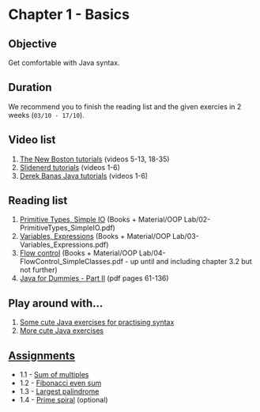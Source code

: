 # Chapter 1 - Basics

## Objective
Get comfortable with Java syntax.

## Duration
We recommend you to finish the reading list and the given exercies in 2 weeks (`03/10 - 17/10`).

## Video list
1. [The New Boston tutorials](https://www.youtube.com/watch?v=gtQJXzi3Yns&index=5&list=PLFE2CE09D83EE3E28) (videos 5-13, 18-35)
2. [Slidenerd tutorials](https://www.youtube.com/watch?v=SSmB_HA0edc&list=PLonJJ3BVjZW6_q8gh7XoLUIhRIyBcYJLP&index=1) (videos 1-6)
3. [Derek Banas Java tutorials](https://www.youtube.com/playlist?list=PLE7E8B7F4856C9B19) (videos 1-6)

## Reading list
1. [Primitive Types, Simple IO](https://github.com/OOPCLASS2016/30425/blob/master/Resources/Books%20%2B%20Material/OOP%20Lab/02-PrimitiveTypes_SimpleIO.pdf) (Books + Material/OOP Lab/02-PrimitiveTypes_SimpleIO.pdf)
2. [Variables, Expressions](https://github.com/OOPCLASS2016/30425/blob/master/Resources/Books%20%2B%20Material/OOP%20Lab/03-Variables_Expressions.pdf) (Books + Material/OOP Lab/03-Variables_Expressions.pdf)
3. [Flow control](https://github.com/OOPCLASS2016/30425/blob/master/Resources/Books%20%2B%20Material/OOP%20Lab/04-FlowControl_SimpleClasses.pdf) (Books + Material/OOP Lab/04-FlowControl_SimpleClasses.pdf - up until and including chapter 3.2 but not further)
4. [Java for Dummies - Part II](http://it-ebooks.info/book/777/) (pdf pages 61-136)

## Play around with...
1. [Some cute Java exercises for practising syntax](http://codingbat.com/java)
2. [More cute Java exercises](http://www.ntu.edu.sg/home/ehchua/programming/java/J2a_BasicsExercises.html#zz-2.)

## [Assignments](https://github.com/OOPCLASS2016/30425/tree/master/Resources/Content/Chapter%201%20-%20Basics/Assignments)
- 1.1 - [Sum of multiples](https://github.com/OOPCLASS2016/30425/blob/master/Resources/Content/Chapter%201%20-%20Basics/Assignments/Assignment%201.1%20-%20Sum%20of%20multiples.pdf)
- 1.2 - [Fibonacci even sum](https://github.com/OOPCLASS2016/30425/blob/master/Resources/Content/Chapter%201%20-%20Basics/Assignments/Assignment%201.2%20-%20Fibonacci%20even%20sum.pdf)
- 1.3 - [Largest palindrome](https://github.com/OOPCLASS2016/30425/blob/master/Resources/Content/Chapter%201%20-%20Basics/Assignments/Assignment%201.3%20-%20Largest%20palindrome.pdf)
- 1.4 - [Prime spiral](https://github.com/OOPCLASS2016/30425/blob/master/Resources/Content/Chapter%201%20-%20Basics/Assignments/Assignment%201.4%20(optional)%20-%20Prime%20spiral.pdf) (optional)
